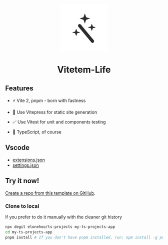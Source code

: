 <p align="center">
<img src="./public/logo.svg" height="150">
</p>

<h1 align="center">Vitetem-Life</h1>

## Features

- ⚡️ Vite 2, pnpm - born with fastness

- 📃 Use Vitepress for static site generation

- ✅ Use Vitest for unit and components testing

- 🦾 TypeScript, of course

## Vscode

- [extensions.json](https://github.com/elonehoo/ts-projects/blob/main/.vscode/extensions.json)
- [settings.json](https://github.com/elonehoo/ts-projects/blob/main/.vscode/settings.json)

## Try it now!


[Create a repo from this template on GitHub](https://github.com/elonehoo/ts-projects/generate).

### Clone to local

If you prefer to do it manually with the cleaner git history

```bash
npx degit elonehoo/ts-projects my-ts-projects-app
cd my-ts-projects-app
pnpm install # If you don't have pnpm installed, run: npm install -g pnpm
```




